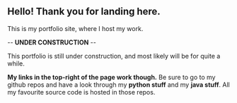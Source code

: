 ## Hello! Thank you for landing here.

This is my portfolio site, where I host my work.

-- **UNDER CONSTRUCTION** --

This portfolio is still under construction, and most likely will be for quite a while.

**My links in the top-right of the page work though.** Be sure to go to my github repos and have a look through my **python stuff** and my **java stuff**. All my favourite source code is hosted in those repos.
